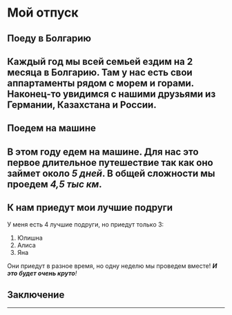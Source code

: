 # Мой отпуск

## Поеду в Болгарию
Каждый год мы всей семьей ездим на 2 месяца в Болгарию. Там у нас есть свои аппартаменты рядом с морем и горами. Наконец-то увидимся с нашими друзьями из Германии, Казахстана и России.
---

## Поедем **__на машине__**

В этом году едем на машине. Для нас это первое длительное путешествие так как оно займет около *5 дней*. В общей сложности мы проедем *4,5 тыс км*. 
---
## К нам приедут мои лучшие подруги

У меня есть 4 лучшие подруги, но приедут только 3:

1. Юлишна
2. Алиса
3. Яна

Они приедут в разное время, но одну неделю мы проведем вместе! _**И это будет очень круто**!_

## Заключение

---